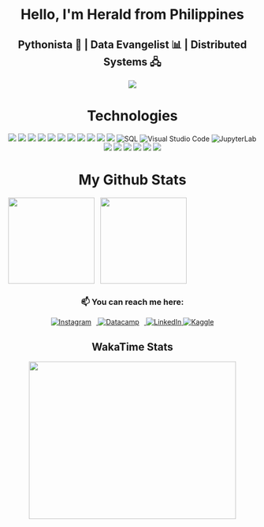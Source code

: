 <h1 align="center">
Hello, I'm Herald from Philippines
</h1>
<h2 align="center">
 Pythonista 🐍 | Data Evangelist 📊 | Distributed Systems 🖧
</h2>  


<div style="text-align: center;">
  <div style="display: inline-block;">
    <img src="https://i.giphy.com/media/v1.Y2lkPTc5MGI3NjExc3M5Ym94NXI0N2V1bHFlN2liZXhrNnFqYm5zNGdodm9qajFqcjdsaCZlcD12MV9pbnRlcm5hbF9naWZfYnlfaWQmY3Q9Zw/qgQUggAC3Pfv687qPC/giphy.gif" style="max-width: 100%; height: auto;">
  </div>
</div>
<div style="text-align: center;">
  <h1>Technologies</h1>
  <p>
    <img src="https://img.shields.io/badge/HTML5-E34F26?style=flat-square?style=for-the-badge&logo=html5&logoColor=white" />
    <img src="https://img.shields.io/badge/CSS3-1572B6?style=flat-square?style=for-the-badge&logo=css3&logoColor=white" />
    <img src="https://img.shields.io/badge/Sass-CC6699?style=flat-square?style=for-the-badge&logo=sass&logoColor=white" />
    <img src="https://img.shields.io/badge/Tailwind_CSS-38B2AC?style=flat-square?style=for-the-badge&logo=tailwind-css&logoColor=white" />
    <img src="https://img.shields.io/badge/Bootstrap-563D7C?style=flat-square?style=for-the-badge&logo=bootstrap&logoColor=white" />
    <img src="https://img.shields.io/badge/JavaScript-323330?style=flat-square?style=for-the-badge&logo=javascript&logoColor=F7DF1E" />
    <img src="https://img.shields.io/badge/json-5E5C5C?style=flat-square?style=for-the-badge&logo=json&logoColor=white" />
    <img src="https://img.shields.io/badge/MySQL-00000F?style=flat-square?style=for-the-badge&logo=mysql&logoColor=white" />
    <img src="https://img.shields.io/badge/npm-CB3837?style=flat-square?style=for-the-badge&logo=npm&logoColor=white" />
    <img src="https://img.shields.io/badge/Git-F05032?style=flat-square?style=for-the-badge&logo=git&logoColor=white" />
    <img src="https://img.shields.io/static/v1?style=flat-square?style=for-the-badge&message=Python&color=3776AB&logo=Python&logoColor=FFFFFF&label=" />
    <img alt="SQL" src="https://img.shields.io/badge/-PostgreSQL-4169E1?style=flat-square&logo=postgresql&logoColor=white" />
    <img alt="Visual Studio Code" src="https://img.shields.io/badge/-Visual_Studio_Code-007ACC?style=flat-square&logo=visual-studio-code&logoColor=white" />
    <img alt="JupyterLab" src="https://img.shields.io/badge/-Jupyter Lab-F37626?style=flat-square&logo=jupyter&logoColor=white" />
    <img src="https://img.shields.io/static/v1?style=flat-square?style=for-the-badge&message=uBlock+Origin&color=800000&logo=uBlock+Origin&logoColor=FFFFFF&label=" />
    <img src="https://img.shields.io/static/v1?style=flat-square?style=for-the-badge&message=Obsidian&color=7C3AED&logo=Obsidian&logoColor=FFFFFF&label=" />
    <img src="https://img.shields.io/static/v1?style=flat-square?style=for-the-badge&message=NumPy&color=013243&logo=NumPy&logoColor=FFFFFF&label=" />
    <img src="https://img.shields.io/static/v1?style=flat-square?style=for-the-badge&message=VSCodium&color=2F80ED&logo=VSCodium&logoColor=FFFFFF&label=" />
    <img src="https://img.shields.io/static/v1?style=flat-square?style=for-the-badge&message=Pandas&color=150458&logo=Pandas&logoColor=FFFFFF&label=" />
    <img src="https://img.shields.io/static/v1?style=flat-square?style=for-the-badge&message=Vercel&color=000000&logo=Vercel&logoColor=FFFFFF&label=">
  </p>
</div>


<h1 align="center"> My Github Stats </h1>

<p align="left">
  <img height="175px" src="https://github-readme-stats-coral-phi-94.vercel.app/api/top-langs/?username=raldisk&layout=compact&theme=midnight-purple"/>
  &nbsp
  <img height="175px" src="https://github-readme-stats-coral-phi-94.vercel.app/api/top-langs/?username=raldisk&custom_title=My%20Github%20Stats&hide=contribs,prs&show_icons=true&rank_icon=percentile&theme=tokyonight"/>
</p>  
<div style="text-align: center;">
  <h3>📫 You can reach me here:</h3>
  <p>
    <a href="https://www.instagram.com/raldisk/" target="_blank">
      <img alt="Instagram" src="https://img.shields.io/badge/Instagram-E4405F?style=for-the-badge&logo=instagram&logoColor=white" style="margin-right: 10px;" />
    </a>
    <a href="https://www.datacamp.com/portfolio/raldisk" target="_blank">
      <img alt="Datacamp" src="https://img.shields.io/static/v1?style=for-the-badge&message=DataCamp&color=222222&logo=DataCamp&logoColor=03EF62&label=" style="margin-right: 10px;" />
    </a>
    <a href="https://www.linkedin.com/in/herald-collamar/" target="_blank">
      <img alt="LinkedIn" src="https://img.shields.io/badge/linkedin-%230077B5.svg?&style=for-the-badge&logo=linkedin&logoColor=white" />
    </a>
    <a href="https://www.kaggle.com/heraldcollamar" target="_blank">
    <img alt="Kaggle" src="https://img.shields.io/static/v1?style=for-the-badge&message=Kaggle&color=222222&logo=Kaggle&logoColor=20BEFF&label=)"/>
    </a>
  </p>
  <h2>WakaTime Stats</h2>
  <figure style="margin: 0 auto;">
    <img src="https://wakatime.com/share/@raldisk/8bc5aa7b-27f1-4034-abb2-808b57ae23df.svg" height="320" width="420" ></embed>
  </figure>
</div>
